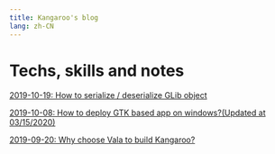 ```yaml
---
title: Kangaroo's blog 
lang: zh-CN
---
```


# Techs, skills and notes

[2019-10-19: How to serialize / deserialize GLib object](./003-serialize-glib-object)

[2019-10-08: How to deploy GTK based app on windows?(Updated at 03/15/2020)](./002-how-to-deploy-gtk-app-on-windows)

[2019-09-20: Why choose Vala to build Kangaroo?](./001-why-choose-vala)
